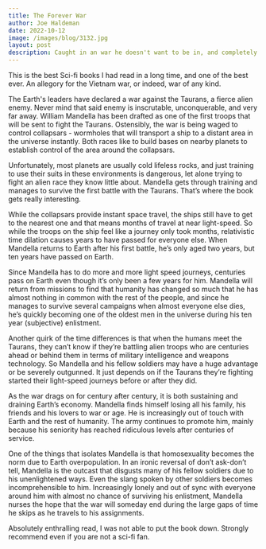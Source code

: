 ```yaml
---
title: The Forever War
author: Joe Haldeman
date: 2022-10-12
image: /images/blog/3132.jpg
layout: post
description: Caught in an war he doesn't want to be in, and completely disconnected from the very world he is fighting for, Mandella's war goes on... forever!
---
```


This is the best Sci-fi books I had read in a long time, and one of the best ever. An allegory for the Vietnam war, or indeed, war of any kind.

The Earth's leaders have declared a war against the Taurans, a fierce alien enemy. Never mind that said enemy is inscrutable, unconquerable, and very far away. William Mandella has been drafted as one of the first troops that will be sent to fight the Taurans. Ostensibly, the war is being waged to control collapsars - wormholes that will transport a ship to a distant area in the universe instantly. Both races like to build bases on nearby planets to establish control of the area around the collapsars.

Unfortunately, most planets are usually cold lifeless rocks, and just training to use their suits in these environments is dangerous, let alone trying to fight an alien race they know little about. Mandella gets through training and manages to survive the first battle with the Taurans. That’s where the book gets really interesting.

While the collapsars provide instant space travel, the ships still have to get to the nearest one and that means months of travel at near light-speed. So while the troops on the ship feel like a journey only took months, relativistic time dilation causes years to have passed for everyone else. When Mandella returns to Earth after his first battle, he’s only aged two years, but ten years have passed on Earth.

Since Mandella has to do more and more light speed journeys, centuries pass on Earth even though it’s only been a few years for him. Mandella will return from missions to find that humanity has changed so much that he has almost nothing in common with the rest of the people, and since he manages to survive several campaigns when almost everyone else dies, he’s quickly becoming one of the oldest men in the universe during his ten year (subjective) enlistment.

Another quirk of the time differences is that when the humans meet the Taurans, they can’t know if they’re battling alien troops who are centuries ahead or behind them in terms of military intelligence and weapons technology. So Mandella and his fellow soldiers may have a huge advantage or be severely outgunned. It just depends on if the Taurans they’re fighting started their light-speed journeys before or after they did.

As the war drags on for century after century, it is both sustaining and draining Earth’s economy. Mandella finds himself losing all his family, his friends and his lovers to war or age. He is increasingly out of touch with Earth and the rest of humanity. The army continues to promote him, mainly because his seniority has reached ridiculous levels after centuries of service.

One of the things that isolates Mandella is that homosexuality becomes the norm due to Earth overpopulation. In an ironic reversal of don’t ask-don’t tell, Mandella is the outcast that disgusts many of his fellow soldiers due to his unenlightened ways. Even the slang spoken by other soldiers becomes incomprehensible to him. Increasingly lonely and out of sync with everyone around him with almost no chance of surviving his enlistment, Mandella nurses the hope that the war will someday end during the large gaps of time he skips as he travels to his assignments.

Absolutely enthralling read, I was not able to put the book down. Strongly recommend even if you are not a sci-fi fan.
